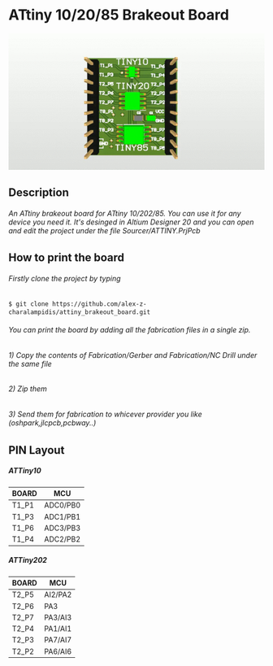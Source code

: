 # ATtiny 10/20/85 Brakeout Board
![](./Images/pcb_360.gif)
## Description
###### An ATtiny brakeout board for ATtiny 10/202/85. You can use it for any device you need it. It's desinged in Altium Designer 20 and you can open and edit the project under the file Sourcer/ATTINY.PrjPcb

## How to print the board
###### Firstly clone the project by typing
```
$ git clone https://github.com/alex-z-charalampidis/attiny_brakeout_board.git
```
###### You can print the board by adding all the fabrication files in a single zip.
###### 1) Copy the contents of Fabrication/Gerber and Fabrication/NC Drill under the same file
###### 2) Zip them 
###### 3) Send them for fabrication to whicever provider you like (oshpark,jlcpcb,pcbway..)

## PIN Layout
##### ATTiny10
|BOARD|MCU |
|-----|----|
|T1_P1|ADC0/PB0|
|T1_P3|ADC1/PB1|
|T1_P6|ADC3/PB3|
|T1_P4|ADC2/PB2|

##### ATTiny202
|BOARD|MCU |
|-----|----|
|T2_P5|AI2/PA2|
|T2_P6|PA3|
|T2_P7|PA3/AI3|
|T2_P4|PA1/AI1|
|T2_P3|PA7/AI7|
|T2_P2|PA6/AI6|


